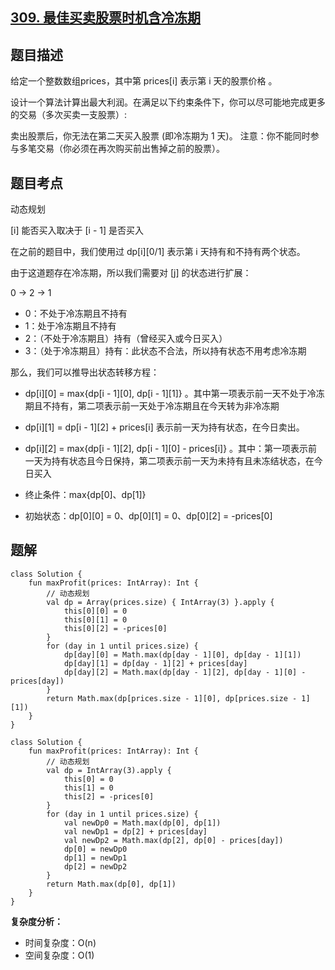 ## [309. 最佳买卖股票时机含冷冻期](https://leetcode.cn/problems/best-time-to-buy-and-sell-stock-with-cooldown/)

## 题目描述

给定一个整数数组prices，其中第  prices[i] 表示第 i 天的股票价格 。​

设计一个算法计算出最大利润。在满足以下约束条件下，你可以尽可能地完成更多的交易（多次买卖一支股票）:

卖出股票后，你无法在第二天买入股票 (即冷冻期为 1 天)。
注意：你不能同时参与多笔交易（你必须在再次购买前出售掉之前的股票）。

## 题目考点

动态规划

[i] 能否买入取决于 [i - 1] 是否买入

在之前的题目中，我们使用过 dp[i][0/1] 表示第 i 天持有和不持有两个状态。

由于这道题存在冷冻期，所以我们需要对 [j] 的状态进行扩展：

0 -> 2 -> 1

- 0：不处于冷冻期且不持有
- 1：处于冷冻期且不持有
- 2：（不处于冷冻期且）持有（曾经买入或今日买入）
- 3：（处于冷冻期且）持有：此状态不合法，所以持有状态不用考虑冷冻期

那么，我们可以推导出状态转移方程：

- dp[i][0] = max{dp[i - 1][0], dp[i - 1][1]} 。其中第一项表示前一天不处于冷冻期且不持有，第二项表示前一天处于冷冻期且在今天转为非冷冻期
- dp[i][1] = dp[i - 1][2] + prices[i] 表示前一天为持有状态，在今日卖出。
- dp[i][2] = max{dp[i - 1][2], dp[i - 1][0] - prices[i]} 。其中：第一项表示前一天为持有状态且今日保持，第二项表示前一天为未持有且未冻结状态，在今日买入

- 终止条件：max{dp[0]、dp[1]}
- 初始状态：dp[0][0] = 0、dp[0][1] = 0、dp[0][2] = -prices[0]

## 题解

```
class Solution {
    fun maxProfit(prices: IntArray): Int {
        // 动态规划
        val dp = Array(prices.size) { IntArray(3) }.apply {
            this[0][0] = 0
            this[0][1] = 0
            this[0][2] = -prices[0]
        }
        for (day in 1 until prices.size) {
            dp[day][0] = Math.max(dp[day - 1][0], dp[day - 1][1])
            dp[day][1] = dp[day - 1][2] + prices[day]
            dp[day][2] = Math.max(dp[day - 1][2], dp[day - 1][0] - prices[day])
        }
        return Math.max(dp[prices.size - 1][0], dp[prices.size - 1][1])
    }
}
```

```
class Solution {
    fun maxProfit(prices: IntArray): Int {
        // 动态规划
        val dp = IntArray(3).apply {
            this[0] = 0
            this[1] = 0
            this[2] = -prices[0]
        }
        for (day in 1 until prices.size) {
            val newDp0 = Math.max(dp[0], dp[1])
            val newDp1 = dp[2] + prices[day]
            val newDp2 = Math.max(dp[2], dp[0] - prices[day])
            dp[0] = newDp0
            dp[1] = newDp1
            dp[2] = newDp2
        }
        return Math.max(dp[0], dp[1])
    }
}
```

**复杂度分析：**

- 时间复杂度：O(n)
- 空间复杂度：O(1) 
